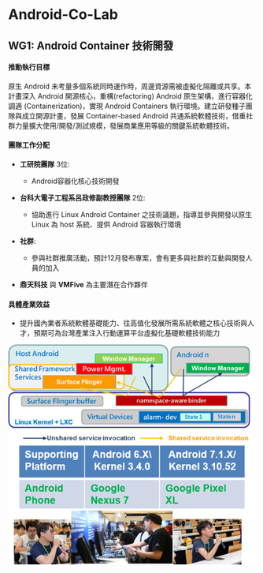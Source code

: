 # Android-Co-Lab

## WG1: Android Container 技術開發    

#### 推動執行目標
原生 Android 未考量多個系統同時運作時，周邊資源需被虛擬化隔離或共享。本計畫深入 Android 開源核心，重構(refactoring) Android 原生架構，進行容器化調適 (Containerization)，實現 Android Containers 執行環境。建立研發種子團隊與成立開源計畫，發展 Container-based Android 共通系統軟體技術，借重社群力量擴大使用/開發/測試規模，發展商業應用等級的關鍵系統軟體技術。

#### 團隊工作分配

* <b>工研院團隊</b> 3位:
  * Android容器化核心技術開發
  
* <b>台科大電子工程系呂政修副教授團隊</b> 2位: 
  * 協助進行 Linux Android Container 之技術議題，指導並參與開發以原生 Linux 為 host 系統、提供 Android 容器執行環境
  
* <b>社群</b>: 
  * 參與社群推廣活動，預計12月發布專案，會有更多與社群的互動與開發人員的加入
* <b>鼎天科技</b> 與 <b>VMFive</b> 為主要潛在合作夥伴




#### 具體產業效益

* 提升國內業者系統軟體基礎能力、往高值化發展所需系統軟體之核心技術與人才，預期可為台灣產業注入行動運算平台虛擬化基礎軟體技術能力

<p align="center">
  <img src="https://github.com/twoss-io/Android-Co-Lab/blob/master/img/android_intro1.png">
</p>
